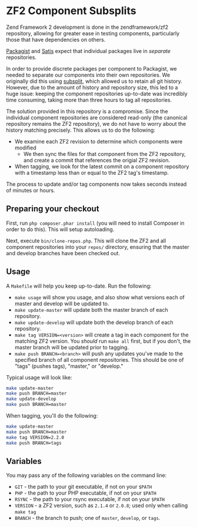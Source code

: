 ZF2 Component Subsplits
=======================

Zend Framework 2 development is done in the zendframework/zf2 repository,
allowing for greater ease in testing components, particularly those that
have dependencies on others.

[Packagist](https://packagist.org) and [Satis](http://getcomposer.org/doc/articles/handling-private-packages-with-satis.md)
expect that individual packages live in *separate* repositories.

In order to provide discrete packages per component to Packagist, we needed
to separate our components into their own repositories. We originally did this
using [subsplit](https://github.com/dflydev/git-subsplit), which allowed us
to retain all git history. However, due to the amount of history and 
repository size, this led to a huge issue: keeping the component repositories
up-to-date was incredibly time consuming, taking more than three hours to
tag all repositories.

The solution provided in this repository is a compromise. Since the individual
component repositories are considered read-only (the canonical repository
remains the ZF2 repository), we do not have to worry about the history matching
precisely. This allows us to do the following:

- We examine each ZF2 revision to determine which components were modified
    - We then sync the files for that component from the ZF2 repository, and
      create a commit that references the origial ZF2 revision.
- When tagging, we look for the latest commit on a component repository with
  a timestamp less than or equal to the ZF2 tag's timestamp.

The process to update and/or tag components now takes seconds instead of
minutes or hours.

Preparing your checkout
-----------------------

First, run `php composer.phar install` (you will need to install Composer in
order to do this). This will setup autoloading.

Next, execute `bin/clone-repos.php`. This will clone the ZF2 and all component
repositories into your `repos/` directory, ensuring that the master and develop
branches have been checked out.
 
Usage
-----

A `Makefile` will help you keep up-to-date. Run the following:

- `make usage` will show you usage, and also show what versions each of master
  and develop will be updated to.
- `make update-master` will update both the master branch of each repository.
- `make update-develop` will update both the develop branch of each repository.
- `make tag VERSION=<version>` will create a tag in each component for the
  matching ZF2 version. You *should* run `make all` first, but if you don't,
  the master branch will be updated prior to tagging.
- `make push BRANCH=<branch>` will push any updates you've made to the
  specified branch of all component repositories. This should be one of "tags"
  (pushes tags), "master," or "develop."

Typical usage will look like:

```sh
make update-master
make push BRANCH=master
make update-develop
make push BRANCH=master
```

When tagging, you'll do the following:

```sh
make update-master
make push BRANCH=master
make tag VERSION=2.2.0
make push BRANCH=tags
```

Variables
---------

You may pass any of the following variables on the command line:

- `GIT` - the path to your git executable, if not on your `$PATH`
- `PHP` - the path to your PHP executable, if not on your `$PATH`
- `RSYNC` - the path to your rsync executable, if not on your `$PATH`
- `VERSION` - a ZF2 version, such as `2.1.4` or `2.0.8`; used only when calling
  `make tag`
- `BRANCH` - the branch to push; one of `master`, `develop`, or `tags`.
